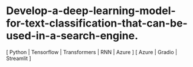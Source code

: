 # Develop-a-deep-learning-model-for-text-classification-that-can-be-used-in-a-search-engine.


[ Python | Tensorflow | Transformers | RNN | Azure ]
[ Azure | Gradio | Streamlit ]
